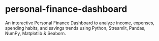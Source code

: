# personal-finance-dashboard
An interactive Personal Finance Dashboard to analyze income, expenses, spending habits, and savings trends using Python, Streamlit, Pandas, NumPy, Matplotlib &amp; Seaborn.
